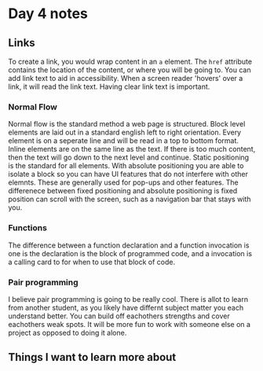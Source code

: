 # Day 4 notes

## Links

To create a link, you would wrap content in an `a` element. The `href` attribute contains the location of the content, or where you will be going to. You can add link text to aid in accessibility. When a screen reader 'hovers' over a link, it will read the link text. Having clear link text is important.

### Normal Flow

Normal flow is the standard method a web page is structured. Block level elements are laid out in a standard english left to right orientation. Every element is on a seperate line and will be read in a top to bottom format. Inline elements are on the same line as the text. If there is too much content, then the text will go down to the next level and continue. Static positioning is the standard for all elements. With absolute positioning you are able to isolate a block so you can have UI features that do not interfere with other elemnts. These are generally used for pop-ups and other features. The differenece between fixed positioning and absolute positioning is fixed position can scroll with the screen, such as a navigation bar that stays with you.

### Functions

The difference between a function declaration and a function invocation is one is the declaration is the block of programmed code, and a invocation is a calling card to for when to use that block of code.

### Pair programming

I believe pair programming is going to be really cool. There is allot to learn from another student, as you likely have differnt subject matter you each understand better. You can build off eachothers strengths and cover eachothers weak spots. It will be more fun to work with someone else on a project as opposed to doing it alone.

## Things I want to learn more about
